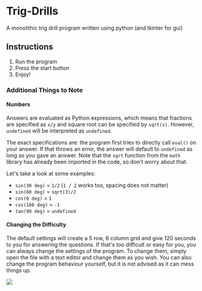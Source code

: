 # Trig-Drills
A monolithic trig drill program written using python (and tkinter for gui)

## Instructions

1. Run the program
2. Press the start button
3. Enjoy!

### Additional Things to Note

#### Numbers

Answers are evaluated as Python expressions, which means that fractions are specified as `x/y` and square root can be specified by `sqrt(x)`.  However, `undefined` will be interpreted as `undefined`.

The exact specifications are: the program first tries to directly call `eval()` on your answer.  If that throws an error, the answer will default to `undefined` as long as you gave an answer.  Note that the `sqrt` function from the `math` library has already been imported in the code, so don't worry about that.

Let's take a look at some examples:

- `sin(30 deg)` = `1/2` (`1 / 2` works too, spacing does not matter)
- `sin(60 deg)` = `sqrt(3)/2`
- `cos(0 deg)` = `1`
- `cos(180 deg)` = `-1`
- `tan(90 deg)` = `undefined`

#### Changing the Difficulty

The default settings will create a 5 row, 6 column grid and give 120 seconds to you for answering the questions.  If that's too difficult or easy for you, you can always change the settings of the program.  To change them, simply open the file with a text editor and change them as you wish.  You can also change the program behaviour yourself, but it is not advised as it can mess things up.

<img src="https://files.catbox.moe/00luv1.png">
